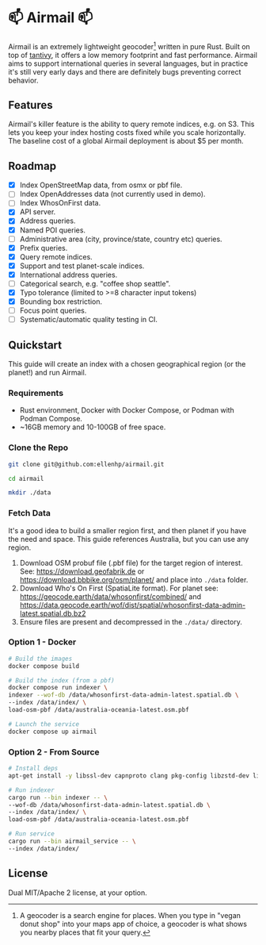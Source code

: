 # 📫 Airmail 📫

Airmail is an extremely lightweight geocoder[^1] written in pure Rust. Built on top of [tantivy](https://github.com/quickwit-oss/tantivy), it offers a low memory footprint and fast performance. Airmail aims to support international queries in several languages, but in practice it's still very early days and there are definitely bugs preventing correct behavior.

[^1]: A geocoder is a search engine for places. When you type in "vegan donut shop" into your maps app of choice, a geocoder is what shows you nearby places that fit your query.

## Features

Airmail's killer feature is the ability to query remote indices, e.g. on S3. This lets you keep your index hosting costs fixed while you scale horizontally. The baseline cost of a global Airmail deployment is about $5 per month.

## Roadmap

- [x] Index OpenStreetMap data, from osmx or pbf file.
- [ ] Index OpenAddresses data (not currently used in demo).
- [ ] Index WhosOnFirst data.
- [x] API server.
- [x] Address queries.
- [x] Named POI queries.
- [ ] Administrative area (city, province/state, country etc) queries.
- [x] Prefix queries.
- [x] Query remote indices.
- [x] Support and test planet-scale indices.
- [x] International address queries.
- [ ] Categorical search, e.g. "coffee shop seattle".
- [x] Typo tolerance (limited to >=8 character input tokens)
- [x] Bounding box restriction.
- [ ] Focus point queries.
- [ ] Systematic/automatic quality testing in CI.

## Quickstart

This guide will create an index with a chosen geographical region (or the planet!) and run Airmail.

### Requirements

- Rust environment, Docker with Docker Compose, or Podman with Podman Compose.
- ~16GB memory and 10-100GB of free space.

### Clone the Repo

```bash
git clone git@github.com:ellenhp/airmail.git

cd airmail

mkdir ./data
```

### Fetch Data

It's a good idea to build a smaller region first, and then planet if you have the need and space. This guide references Australia, but you can use any region.

1. Download OSM probuf file (.pbf file) for the target region of interest. See: <https://download.geofabrik.de> or <https://download.bbbike.org/osm/planet/> and place into `./data` folder.
2. Download Who's On First (SpatiaLite format). For planet see: <https://geocode.earth/data/whosonfirst/combined/> and <https://data.geocode.earth/wof/dist/spatial/whosonfirst-data-admin-latest.spatial.db.bz2>
3. Ensure files are present and decompressed in the `./data/` directory.

### Option 1 - Docker

```bash
# Build the images
docker compose build

# Build the index (from a pbf)
docker compose run indexer \
indexer --wof-db /data/whosonfirst-data-admin-latest.spatial.db \
--index /data/index/ \
load-osm-pbf /data/australia-oceania-latest.osm.pbf

# Launch the service
docker compose up airmail
```

### Option 2 - From Source

```bash
# Install deps
apt-get install -y libssl-dev capnproto clang pkg-config libzstd-dev libsqlite3-mod-spatialite

# Run indexer
cargo run --bin indexer -- \
--wof-db /data/whosonfirst-data-admin-latest.spatial.db \
--index /data/index/ \
load-osm-pbf /data/australia-oceania-latest.osm.pbf

# Run service
cargo run --bin airmail_service -- \
--index /data/index/
```

## License

Dual MIT/Apache 2 license, at your option.
